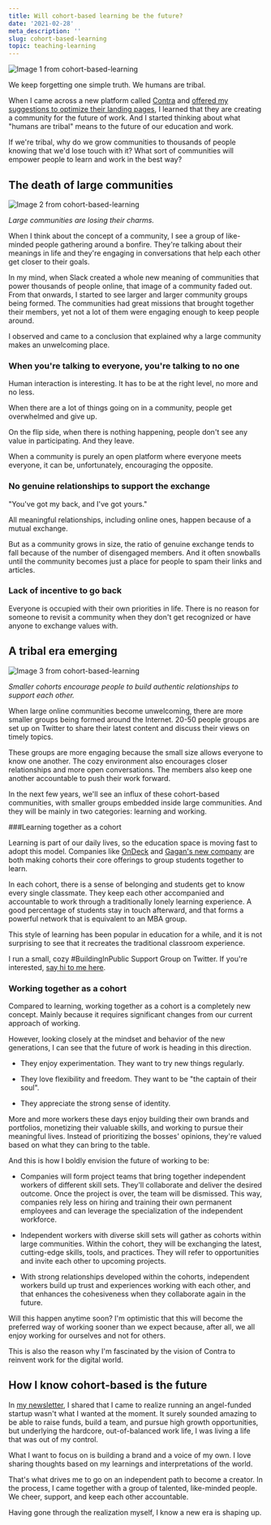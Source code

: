 ```yaml
---
title: Will cohort-based learning be the future?
date: '2021-02-28'
meta_description: ''
slug: cohort-based-learning
topic: teaching-learning
---
```

<img src="/images/blog/cohort-based-learning-1.jpeg" alt="Image 1 from cohort-based-learning" class="cover-image" />


We keep forgetting one simple truth. We humans are tribal.

When I came across a new platform called <a href="http://contra.com/">Contra</a> and <a href="/landing-page-contra">offered my suggestions to optimize their landing pages</a>, I learned that they are creating a community for the future of work. And I started thinking about what "humans are tribal" means to the future of our education and work.

If we're tribal, why do we grow communities to thousands of people knowing that we'd lose touch with it? What sort of communities will empower people to learn and work in the best way?

## The death of large communities

<img src="/images/blog/cohort-based-learning-2.jpeg" alt="Image 2 from cohort-based-learning" />

*Large communities are losing their charms.*

When I think about the concept of a community, I see a group of like-minded people gathering around a bonfire. They're talking about their meanings in life and they're engaging in conversations that help each other get closer to their goals.

In my mind, when Slack created a whole new meaning of communities that power thousands of people online, that image of a community faded out. From that onwards, I started to see larger and larger community groups being formed. The communities had great missions that brought together their members, yet not a lot of them were engaging enough to keep people around.

I observed and came to a conclusion that explained why a large community makes an unwelcoming place.

### When you're talking to everyone, you're talking to no one

Human interaction is interesting. It has to be at the right level, no more and no less.

When there are a lot of things going on in a community, people get overwhelmed and give up.

On the flip side, when there is nothing happening, people don't see any value in participating. And they leave.

When a community is purely an open platform where everyone meets everyone, it can be, unfortunately, encouraging the opposite.

### No genuine relationships to support the exchange

"You've got my back, and I've got yours."

All meaningful relationships, including online ones, happen because of a mutual exchange.

But as a community grows in size, the ratio of genuine exchange tends to fall because of the number of disengaged members. And it often snowballs until the community becomes just a place for people to spam their links and articles.

### Lack of incentive to go back

Everyone is occupied with their own priorities in life. There is no reason for someone to revisit a community when they don't get recognized or have anyone to exchange values with.

## A tribal era emerging

<img src="/images/blog/cohort-based-learning-3.jpeg" alt="Image 3 from cohort-based-learning" />

*Smaller cohorts encourage people to build authentic relationships to support each other.*

When large online communities become unwelcoming, there are more smaller groups being formed around the Internet. 20-50 people groups are set up on Twitter to share their latest content and discuss their views on timely topics.

These groups are more engaging because the small size allows everyone to know one another. The cozy environment also encourages closer relationships and more open conversations. The members also keep one another accountable to push their work forward.

In the next few years, we'll see an influx of these cohort-based communities, with smaller groups embedded inside large communities. And they will be mainly in two categories: learning and working.

###Learning together as a cohort

Learning is part of our daily lives, so the education space is moving fast to adopt this model. Companies like <a href="https://www.beondeck.com/">OnDeck</a> and <a href="https://twitter.com/gaganbiyani/status/1326948549779742732">Gagan's new company</a> are both making cohorts their core offerings to group students together to learn.

In each cohort, there is a sense of belonging and students get to know every single classmate. They keep each other accompanied and accountable to work through a traditionally lonely learning experience. A good percentage of students stay in touch afterward, and that forms a powerful network that is equivalent to an MBA group.

This style of learning has been popular in education for a while, and it is not surprising to see that it recreates the traditional classroom experience.

I run a small, cozy #BuildingInPublic Support Group on Twitter. If you're interested, <a href="https://x.com/MeetKevon">say hi to me here</a>.

### Working together as a cohort
Compared to learning, working together as a cohort is a completely new concept. Mainly because it requires significant changes from our current approach of working.

However, looking closely at the mindset and behavior of the new generations, I can see that the future of work is heading in this direction.

- They enjoy experimentation. They want to try new things regularly.

- They love flexibility and freedom. They want to be "the captain of their soul".

- They appreciate the strong sense of identity.

More and more workers these days enjoy building their own brands and portfolios, monetizing their valuable skills, and working to pursue their meaningful lives. Instead of prioritizing the bosses' opinions, they're valued based on what they can bring to the table.

And this is how I boldly envision the future of working to be:

- Companies will form project teams that bring together independent workers of different skill sets. They'll collaborate and deliver the desired outcome. Once the project is over, the team will be dismissed. This way, companies rely less on hiring and training their own permanent employees and can leverage the specialization of the independent workforce.

- Independent workers with diverse skill sets will gather as cohorts within large communities. Within the cohort, they will be exchanging the latest, cutting-edge skills, tools, and practices. They will refer to opportunities and invite each other to upcoming projects.

- With strong relationships developed within the cohorts, independent workers build up trust and experiences working with each other, and that enhances the cohesiveness when they collaborate again in the future.

Will this happen anytime soon? I'm optimistic that this will become the preferred way of working sooner than we expect because, after all, we all enjoy working for ourselves and not for others.

This is also the reason why I'm fascinated by the vision of Contra to reinvent work for the digital world.

## How I know cohort-based is the future

In <a href="https://www.smallschool.is/newsletter">my newsletter</a>, I shared that I came to realize running an angel-funded startup wasn't what I wanted at the moment. It surely sounded amazing to be able to raise funds, build a team, and pursue high growth opportunities, but underlying the hardcore, out-of-balanced work life, I was living a life that was out of my control.

What I want to focus on is building a brand and a voice of my own. I love sharing thoughts based on my learnings and interpretations of the world.

That's what drives me to go on an independent path to become a creator. In the process, I came together with a group of talented, like-minded people. We cheer, support, and keep each other accountable.

Having gone through the realization myself, I know a new era is shaping up.
